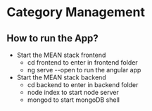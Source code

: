 # Category Management
## How to run the App?
+ Start the MEAN stack frontend
  - cd frontend to enter in frontend folder
  - ng serve --open to run the angular app
+ Start the MEAN stack backend
  - cd backend to enter in backend folder
  - node index to start node server
  - mongod to start mongoDB shell
